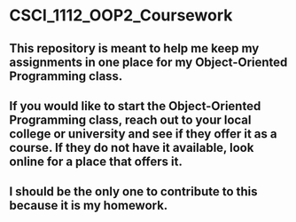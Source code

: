 # CSCI_1112_OOP2_Coursework

##  This repository is meant to help me keep my assignments in one place for my Object-Oriented Programming class.

## If you would like to start the Object-Oriented Programming class, reach out to your local college or university and see if they offer it as a course. If they do not have it available, look online for a place that offers it.

## I should be the only one to contribute to this because it is my homework.
